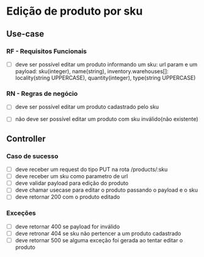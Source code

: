 # Edição de produto por sku
## Use-case
### RF - Requisitos Funcionais
- [ ] deve ser possível editar um produto informando um sku: url param e um payload: sku(integer), name(string), inventory.warehouses[]: locality(string UPPERCASE), quantity(integer), type(string UPPERCASE)

### RN - Regras de negócio
- [ ] deve ser possível editar um produto cadastrado pelo sku
- [ ] não deve ser possível editar um produto com sku inválido(não existente)


## Controller
### Caso de sucesso
- [ ] deve receber um request do tipo PUT na rota /products/:sku
- [ ] deve receber um sku como parametro de url
- [ ] deve validar payload para edição do produto
- [ ] deve chamar usecase para editar o produto passando o payload e o sku
- [ ] deve retornar 200 com o produto editado
### Exceções
- [ ] deve retornar 400 se payload for inválido
- [ ] deve retronar 404 se sku não pertencer a um produto cadastrado
- [ ] deve retornar 500 se alguma exceção foi gerada ao tentar editar o produto
